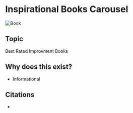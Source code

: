 # Inspirational Books Carousel

![Book](https://www.heraldnet.com/wp-content/uploads/2020/07/22162343_web1_TSR-Nature-Books-edh-200726.jpg) 

## Topic
Best Rated Improvment Books

## Why does this exist? 
- Informational

## Citations
- 

